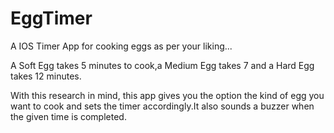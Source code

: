 # EggTimer
A IOS Timer App for cooking eggs as per your liking...

A Soft Egg takes 5 minutes to cook,a Medium Egg takes 7 and a Hard Egg takes 12 minutes.

With this research in mind, this app gives you the option the kind of egg you want to cook and sets the timer accordingly.It also sounds a buzzer when the given time is completed.



